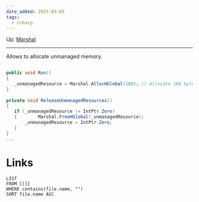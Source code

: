 ```yaml
---
date_added: 2025-03-03
tags:
  - csharp
---
```

Up: [Marshal](Marshal.md)
___

Allows to allocate unmanaged memory.
 ```cs
   
public void Run()  
{  
    _unmanagedResource = Marshal.AllocHGlobal(100); // Allocate 100 bytes of unmanaged memory  
}  
  
private void ReleaseUnmanagedResources()  
{  
    if (_unmanagedResource != IntPtr.Zero)  
    {        Marshal.FreeHGlobal(_unmanagedResource);  
        _unmanagedResource = IntPtr.Zero;  
    }
}
...
```
# Links
```dataview
LIST
FROM [[]]
WHERE contains(file.name, "")
SORT file.name ASC
```
